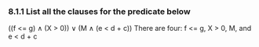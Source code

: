 ### 8.1.1 List all the clauses for the predicate below

((f <= g) ∧ (X > 0)) ∨ (M ∧ (e < d + c))
There are four: f <= g, X > 0, M, and e < d + c
